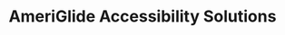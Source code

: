 ---
title: "AmeriGlide Accessibility Solutions"
url: /raleigh/ameriglide-accessibility-solutions/
shop: Sanitätshaus
---